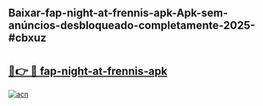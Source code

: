 ## Baixar-fap-night-at-frennis-apk-Apk-sem-anúncios-desbloqueado-completamente-2025-#cbxuz

# <h2><a href="https://ainizakaria.my?title=fap-night-at-frennis-apk&ref=22M">🔗👉 🔴 fap-night-at-frennis-apk</a></h2>

[![acn](https://github.com/user-attachments/assets/0f9c940e-d8b0-45ae-aac7-cd30a18b3e1c)](https://ainizakaria.my?title=fap-night-at-frennis-apk&ref=22M)

